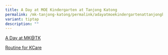 ```yaml
---
title: A Day at MOE Kindergarten at Tanjong Katong
permalink: /mk-tanjong-katong/permalink/adayatmoekindergartenattanjongkatong/
variant: tiptap
description: ""
---
```

<p></p>
<p><a href="https://drive.google.com/file/d/1uTnkTBs4HelzXhOyk4jlesKa6NTQsd9V/view?usp=sharing" rel="noopener noreferrer nofollow" target="_blank">A Day at MK@TK</a>
</p>
<p><a href="https://drive.google.com/file/d/1ok2hp8B5HnUohe9CNEWfVuS6U9G8RApc/view?usp=sharing" rel="noopener noreferrer nofollow" target="_blank">Routine for KCare</a>
</p>
<p></p>
<p></p>
<p></p>
<p></p>